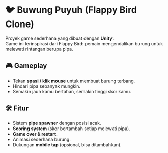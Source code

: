 # 🐦 Buwung Puyuh (Flappy Bird Clone)

Proyek game sederhana yang dibuat dengan **Unity**.  
Game ini terinspirasi dari Flappy Bird: pemain mengendalikan burung untuk melewati rintangan berupa pipa.  


## 🎮 Gameplay
- Tekan **spasi / klik mouse** untuk membuat burung terbang.
- Hindari pipa sebanyak mungkin.
- Semakin jauh kamu bertahan, semakin tinggi skor kamu.


## 🛠️ Fitur
- Sistem **pipe spawner** dengan posisi acak.
- **Scoring system** (skor bertambah setiap melewati pipa).
- **Game over & restart**.
- Animasi sederhana burung.
- Dukungan **mobile tap** (opsional, bisa ditambahkan).
